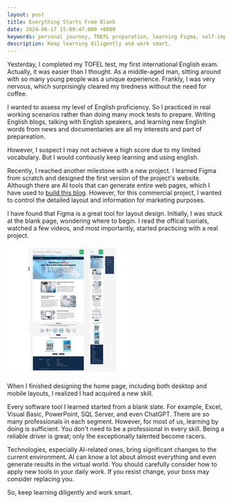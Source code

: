 ```yaml
---
layout: post
title: Everything Starts From Blank
date: 2024-06-17 15:09:47.000 +0800
keywords: personal journey, TOEFL preparation, learning Figma, self-improvement, continuous learning
description: Keep learning diligently and work smart.
---
```


Yesterday, I completed my TOFEL test, my first international English exam. Actually, it was easier than I thought. As a middle-aged man, sitting around with so many young people was a unique experience. Frankly, I was very nervous, which surprisingly cleared my tiredness without the need for coffee.

I wanted to assess my level of English proficiency. So I practiced in real working scenarios rather than doing many mock tests to prepare. Writing English blogs, talking with English speakers, and learning new English words from news and documentaries are all my interests and part of prepareation.

However, I suspect I may not achieve a high score due to my limited vocabulary. But I would contiously keep learning and using english.

Recently, I reached another milestone with a new project. I learned Figma from scratch and designed the first version of the project's website. Although there are AI tools that can generate entire web pages, which I have used to [build this blog](https://chriswang.ai/2023/11/18/AI-Co-Dev-Creating-Blogs-on-GitHub-Pages-with-ChatGPT-4.html). However, for this commercial project, I wanted to control the detailed layout and information for marketing purposes.

I have found that Figma is a great tool for layout design. Initially, I was stuck at the blank page, wondering where to begin. I read the offical tuorials, watched a few videos, and most importantly, started practicing with a real project.

![figma-first-project](/assets/figma-first-project.png)

When I finished designing the home page, including both desktop and mobile layouts, I realized I had acquired a new skill.

Every software tool I learned started from a blank slate. For example, Excel, Visual Basic, PowerPoint, SQL Server, and even ChatGPT. There are so many professionals in each segment. However, for most of us, learning by doing is sufficient. You don't need to be a professional in every skill.
Being a reliable driver is great; only the exceptionally talented become racers.

Technologies, especially AI-related ones, bring significant changes to the current environment. AI can know a lot about almost everything and even generate results in the virtual world. You should carefully consider how to apply new tools in your daily work. If you resist change, your boss may consider replacing you.

So, keep learning diligently and work smart.